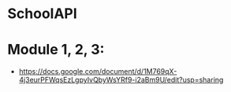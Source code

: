 # SchoolAPI
# Module 1, 2, 3:
- https://docs.google.com/document/d/1M769qX-4j3eurPFWqsEzLgpyIvQbyWsYRf9-i2aBm9U/edit?usp=sharing
